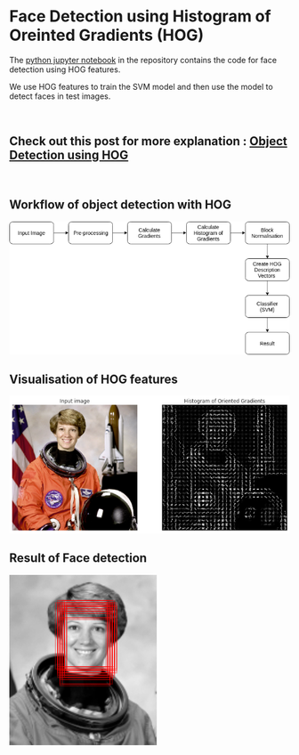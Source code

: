 # Face Detection using Histogram of Oreinted Gradients (HOG)

The [python jupyter notebook](/Simple-face-detection/HOG-Face-Detection.ipynb) in the repository contains the code for face detection using HOG features.



We use HOG features to train the SVM model and then use the model to detect faces in test images.

<br>

## Check out this post for more explanation : [Object Detection using HOG](https://iq.opengenus.org/p/ad000ff0-42d8-48ba-b87f-88d35152054a/)


<br> 


## Workflow of object detection with HOG

![workflow](/images/hog1.png)



##  Visualisation of HOG features

![astronaut](/images/hog-vis.png)



## Result of Face detection

![result](/images/test.png)
